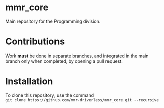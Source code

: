 # mmr_core
Main repository for the Programming division.

# Contributions
Work **must** be done in separate branches, and integrated in the main branch only when completed, by opening a pull request.

# Installation
To clone this repository, use the command <br>
`git clone https://github.com/mmr-driverless/mmr_core.git --recursive`
